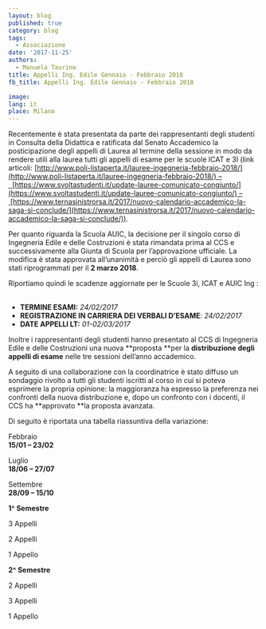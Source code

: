 ```yaml
---
layout: blog
published: true
category: blog
tags:
  - Associazione
date: '2017-11-25'
authors:
  - Manuela Taurino
title: Appelli Ing. Edile Gennaio - Febbraio 2018
fb_title: Appelli Ing. Edile Gennaio - Febbraio 2018

image: 
lang: it
place: Milano
---
```


Recentemente è stata presentata da parte dei rappresentanti degli studenti in Consulta della Didattica e ratificata dal Senato Accademico la posticipazione degli appelli di Laurea al termine della sessione in modo da rendere utili alla laurea tutti gli appelli di esame per le scuole ICAT e 3I (link articoli: [http://www.poli-listaperta.it/lauree-ingegneria-febbraio-2018/](http://www.poli-listaperta.it/lauree-ingegneria-febbraio-2018/) –  [https://www.svoltastudenti.it/update-lauree-comunicato-congiunto/](https://www.svoltastudenti.it/update-lauree-comunicato-congiunto/) – [https://www.ternasinistrorsa.it/2017/nuovo-calendario-accademico-la-saga-si-conclude/](https://www.ternasinistrorsa.it/2017/nuovo-calendario-accademico-la-saga-si-conclude/)).  

Per quanto riguarda la Scuola AUIC, la decisione per il singolo corso di Ingegneria Edile e delle Costruzioni è stata rimandata prima al CCS e successivamente alla Giunta di Scuola per l’approvazione ufficiale. La modifica è stata approvata all’unanimità e perciò gli appelli di Laurea sono stati riprogrammati per il **2 marzo 2018**.

Riportiamo quindi le scadenze aggiornate per le Scuole 3i, ICAT e AUIC Ing :  
 

*   **TERMINE ESAMI:** _24/02/2017_
*   **REGISTRAZIONE IN CARRIERA DEI VERBALI D’ESAME**: _24/02/2017_
*   **DATE APPELLI LT:** _01-02/03/2017_  
    

Inoltre i rappresentanti degli studenti hanno presentato al CCS di Ingegneria Edile e delle Costruzioni una nuova **proposta **per la **distribuzione degli appelli di esame** nelle tre sessioni dell’anno accademico.

A seguito di una collaborazione con la coordinatrice è stato diffuso un sondaggio rivolto a tutti gli studenti iscritti al corso in cui si poteva esprimere la propria opinione: la maggioranza ha espresso la preferenza nei confronti della nuova distribuzione e, dopo un confronto con i docenti, il CCS ha **approvato **la proposta avanzata.

Di seguito è riportata una tabella riassuntiva della variazione:

Febbraio  
**15/01 – 23/02**

Luglio  
**18/06 – 27/07**

Settembre  
**28/09 – 15/10**

**1^ Semestre**

3 Appelli

2 Appelli

1 Appello

**2^ Semestre**

2 Appelli

3 Appelli

1 Appello
